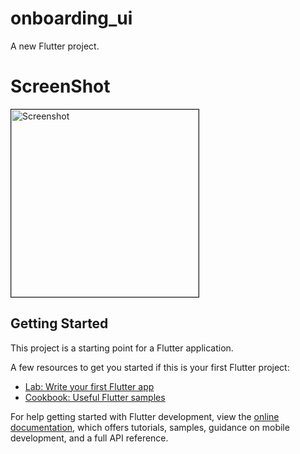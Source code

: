 # onboarding_ui

A new Flutter project.

# ScreenShot
<a href="https://ibb.co.com/09kbfzH"><img src="[https://i.ibb.co.com/47R40vf/Screenshot-2024-10-22-001655.png](https://i.ibb.co.com/vdbnJM0/Record-2024-10-28-08-10-01-ezgif-com-video-to-gif-converter.gif)" alt="Screenshot" border="1" width="300"></a>

## Getting Started

This project is a starting point for a Flutter application.

A few resources to get you started if this is your first Flutter project:

- [Lab: Write your first Flutter app](https://docs.flutter.dev/get-started/codelab)
- [Cookbook: Useful Flutter samples](https://docs.flutter.dev/cookbook)

For help getting started with Flutter development, view the
[online documentation](https://docs.flutter.dev/), which offers tutorials,
samples, guidance on mobile development, and a full API reference.
